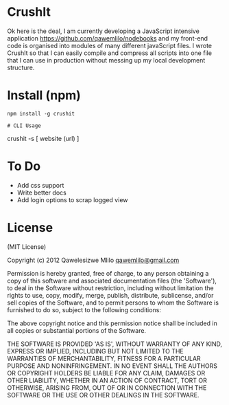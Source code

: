# CrushIt

Ok here is the deal, I am currently developing a JavaScript intensive application <https://github.com/qawemlilo/nodebooks> and my front-end code is organised into modules of many different javaScript files. I wrote CrushIt so that I can easily compile and compress all scripts into one file that I can use in production without messing up my local development structure. 


# Install (npm)
```
npm install -g crushit

# CLI Usage
```
crushit -s [ website (url) ]


# To Do

- Add css support
- Write better docs
- Add login options to scrap logged view

# License

(MIT License)

Copyright (c) 2012 Qawelesizwe Mlilo <qawemlilo@gmail.com>

Permission is hereby granted, free of charge, to any person obtaining a copy of this software and associated documentation files (the 'Software'), to deal in the Software without restriction, including without limitation the rights to use, copy, modify, merge, publish, distribute, sublicense, and/or sell copies of the Software, and to permit persons to whom the Software is furnished to do so, subject to the following conditions:

The above copyright notice and this permission notice shall be included in all copies or substantial portions of the Software.

THE SOFTWARE IS PROVIDED 'AS IS', WITHOUT WARRANTY OF ANY KIND, EXPRESS OR IMPLIED, INCLUDING BUT NOT LIMITED TO THE WARRANTIES OF MERCHANTABILITY, FITNESS FOR A PARTICULAR PURPOSE AND NONINFRINGEMENT. IN NO EVENT SHALL THE AUTHORS OR COPYRIGHT HOLDERS BE LIABLE FOR ANY CLAIM, DAMAGES OR OTHER LIABILITY, WHETHER IN AN ACTION OF CONTRACT, TORT OR OTHERWISE, ARISING FROM, OUT OF OR IN CONNECTION WITH THE SOFTWARE OR THE USE OR OTHER DEALINGS IN THE SOFTWARE.